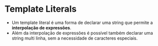 # Template Literals

- Um template literal é uma forma de declarar uma string que permite a **interpolação de expressões**.
- Além da interpolação de expressões é possível também declarar uma string multi linha, sem a necessidade de caracteres especiais.
